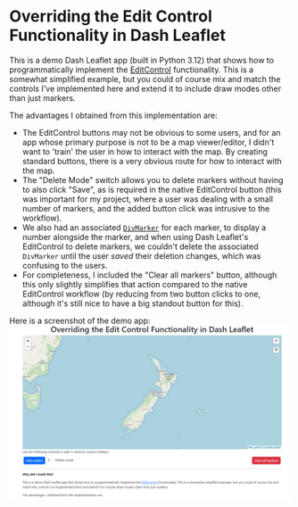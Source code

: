 # Overriding the Edit Control Functionality in Dash Leaflet
This is a demo Dash Leaflet app (built in Python 3.12) that shows how to programmatically implement the 
[EditControl](https://www.dash-leaflet.com/components/controls/edit_control) functionality. This is a 
somewhat simplified example, but you could of course mix and match the controls I've implemented here and
extend it to include draw modes other than just markers.

The advantages I obtained from this implementation are:

* The EditControl buttons may not be obvious to some users, and for an app whose primary purpose is not to
be a map viewer/editor, I didn't want to 'train' the user in how to interact with the map. By creating
standard buttons, there is a very obvious route for how to interact with the map.
* The "Delete Mode" switch allows you to delete markers without having to also click "Save", as is required 
in the native EditControl button (this was important for my project, where a user was dealing with a small 
number of markers, and the added button click was intrusive to the workflow).
* We also had an associated [`DivMarker`](https://www.dash-leaflet.com/components/ui_layers/div_marker#a-divmarker)
for each marker, to display a number alongside the marker, and when using Dash Leaflet's EditControl to 
delete markers, we couldn't delete the associated `DivMarker` until the user *saved* their deletion changes,
which was confusing to the users.
* For completeness, I included the "Clear all markers" button, although this only slightly simplifies that
action compared to the native EditControl workflow (by reducing from two button clicks to one, although it's
still nice to have a big standout button for this).

Here is a screenshot of the demo app:
![screenshot](assets/screenshot.png?raw=True)